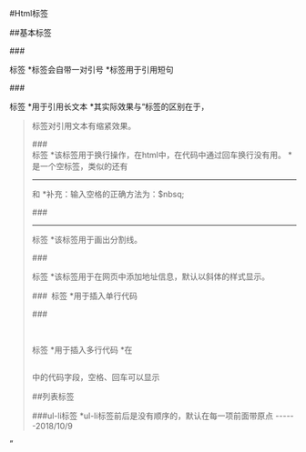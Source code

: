 #Html标签

##基本标签

###<p> </p>标签
*标签会自带一对引号
*标签用于引用短句

###<blockquote> </blockquote>标签
*用于引用长文本
*其实际效果与<q>标签的区别在于，<blockquote>标签对引用文本有缩紧效果。

###<br />标签
*该标签用于换行操作，在html中，在代码中通过回车换行没有用。
*<br />是一个空标签，类似的还有<hr />和
*补充：输入空格的正确方法为：$nbsq;

###<hr />标签
*该标签用于画出分割线。

###<address> </address>标签
*该标签用于在网页中添加地址信息，默认以斜体的样式显示。

###<code> </code>标签
*用于插入单行代码

###<pre> </pre>标签
*用于插入多行代码
*在<pre> </pre>中的代码字段，空格、回车可以显示


##列表标签

###ul-li标签
*ul-li标签前后是没有顺序的，默认在每一项前面带原点
------2018/10/9




